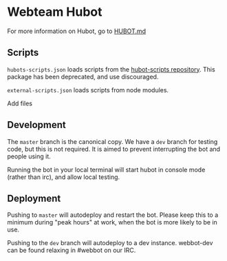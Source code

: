 # Webteam Hubot

For more information on Hubot, go to [HUBOT.md](HUBOT.md)

## Scripts

`hubots-scripts.json` loads scripts from the [hubot-scripts repository](https://github.com/github/hubot-scripts).
This package has been deprecated, and use discouraged.

`external-scripts.json` loads scripts from node modules.

Add files


## Development

The `master` branch is the canonical copy.
We have a `dev` branch for testing code, but this is not required. It is aimed to prevent interrupting the bot and people using it.

Running the bot in your local terminal will start hubot in console mode (rather than irc), and allow local testing.


## Deployment

Pushing to `master` will autodeploy and restart the bot.
Please keep this to a minimum during "peak hours" at work, when the bot is more likely to be in use.

Pushing to the `dev` branch will autodeploy to a dev instance.
webbot-dev can be found relaxing in #webbot on our IRC.
